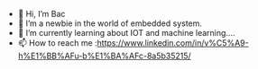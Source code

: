 - 👋 Hi, I’m Bac 
- 👀 I’m a newbie in the world of embedded system.
- 🌱 I’m currently learning about IOT and machine learning....
- 📫 How to reach me :https://www.linkedin.com/in/v%C5%A9-h%E1%BB%AFu-b%E1%BA%AFc-8a5b35215/ 

<!---
bacvu21/bacvu21 is a ✨ special ✨ repository because its `README.md` (this file) appears on your GitHub profile.
You can click the Preview link to take a look at your changes.
--->
